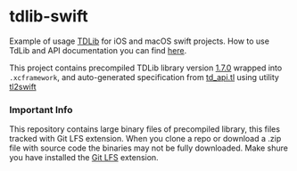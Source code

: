 # tdlib-swift

Example of usage [TDLib](https://github.com/tdlib/td) for iOS and macOS swift projects. How to use TdLib and API documentation you can find [here](https://core.telegram.org/tdlib/getting-started).

This project contains precompiled TDLib library version [1.7.0](https://github.com/tdlib/td/tree/eb80924dad30af4e6d8385d058bb7e847174df5e) wrapped into `.xcframework`, and auto-generated specification from [td_api.tl](https://github.com/tdlib/td/blob/master/td/generate/scheme/td_api.tl) using utility [tl2swift](https://github.com/modestman/tl2swift)

### Important Info

This repository contains large binary files of precompiled library, this files tracked with Git LFS extension. When you clone a repo or download a .zip file with source code the binaries may not be fully downloaded. Make shure you have installed the [Git LFS](https://git-lfs.github.com/) extension.